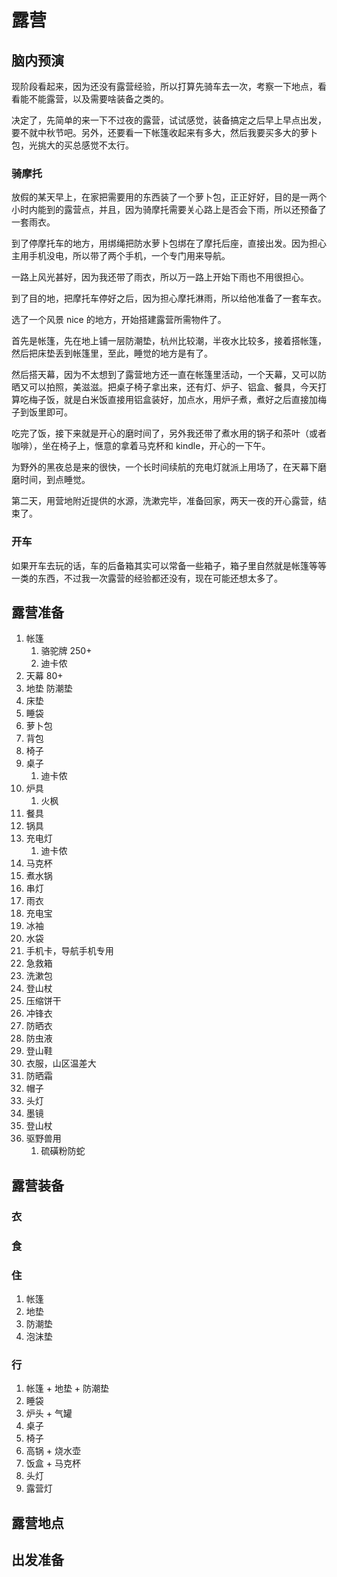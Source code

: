 # 露营

## 脑内预演

现阶段看起来，因为还没有露营经验，所以打算先骑车去一次，考察一下地点，看看能不能露营，以及需要啥装备之类的。

决定了，先简单的来一下不过夜的露营，试试感觉，装备搞定之后早上早点出发，要不就中秋节吧。另外，还要看一下帐篷收起来有多大，然后我要买多大的萝卜包，光挑大的买总感觉不太行。

### 骑摩托

放假的某天早上，在家把需要用的东西装了一个萝卜包，正正好好，目的是一两个小时内能到的露营点，并且，因为骑摩托需要关心路上是否会下雨，所以还预备了一套雨衣。

到了停摩托车的地方，用绑绳把防水萝卜包绑在了摩托后座，直接出发。因为担心主用手机没电，所以带了两个手机，一个专门用来导航。

一路上风光甚好，因为我还带了雨衣，所以万一路上开始下雨也不用很担心。

到了目的地，把摩托车停好之后，因为担心摩托淋雨，所以给他准备了一套车衣。

选了一个风景 nice 的地方，开始搭建露营所需物件了。

首先是帐篷，先在地上铺一层防潮垫，杭州比较潮，半夜水比较多，接着搭帐篷，然后把床垫丢到帐篷里，至此，睡觉的地方是有了。

然后搭天幕，因为不太想到了露营地方还一直在帐篷里活动，一个天幕，又可以防晒又可以拍照，美滋滋。把桌子椅子拿出来，还有灯、炉子、铝盒、餐具，今天打算吃梅子饭，就是白米饭直接用铝盒装好，加点水，用炉子煮，煮好之后直接加梅子到饭里即可。

吃完了饭，接下来就是开心的磨时间了，另外我还带了煮水用的锅子和茶叶（或者咖啡），坐在椅子上，惬意的拿着马克杯和 kindle，开心的一下午。

<!-- 因为选的地方是在溪水边，所以我还带了泳裤拖鞋，还可以玩水，拍照，凹造型，一下午就混迹混迹过去了。 -->

为野外的黑夜总是来的很快，一个长时间续航的充电灯就派上用场了，在天幕下磨磨时间，到点睡觉。

第二天，用营地附近提供的水源，洗漱完毕，准备回家，两天一夜的开心露营，结束了。

### 开车

如果开车去玩的话，车的后备箱其实可以常备一些箱子，箱子里自然就是帐篷等等一类的东西，不过我一次露营的经验都还没有，现在可能还想太多了。

## 露营准备

1. 帐篷
   1. 骆驼牌 250+
   2. 迪卡侬
2. 天幕 80+
3. 地垫 防潮垫
4. 床垫
5. 睡袋
6. 萝卜包
7. 背包
8. 椅子
9. 桌子
   1. 迪卡侬
10. 炉具
    1. 火枫
11. 餐具
12. 锅具
13. 充电灯
    1. 迪卡侬
14. 马克杯
15. 煮水锅
16. 串灯
17. 雨衣
18. 充电宝
19. 冰袖
20. 水袋
21. 手机卡，导航手机专用
22. 急救箱
23. 洗漱包
24. 登山杖
25. 压缩饼干
26. 冲锋衣
27. 防晒衣
28. 防虫液
29. 登山鞋
30. 衣服，山区温差大
31. 防晒霜
32. 帽子
33. 头灯
34. 墨镜
35. 登山杖
36. 驱野兽用
    1. 硫磺粉防蛇

## 露营装备

### 衣

### 食

### 住

1. 帐篷
2. 地垫
3. 防潮垫
4. 泡沫垫

### 行

1. 帐篷 + 地垫 + 防潮垫
2. 睡袋
3. 炉头 + 气罐
4. 桌子
5. 椅子
6. 高锅 + 烧水壶
7. 饭盒 + 马克杯
8. 头灯
9. 露营灯

## 露营地点

## 出发准备
